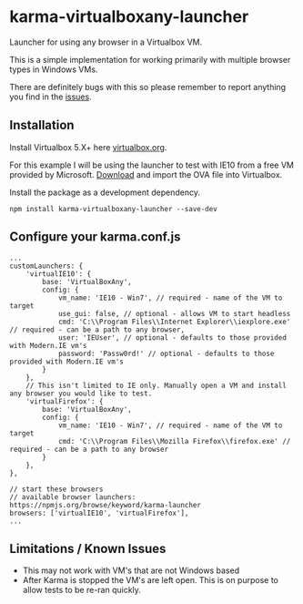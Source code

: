 karma-virtualboxany-launcher
===================

Launcher for using any browser in a Virtualbox VM.

This is a simple implementation for working primarily with multiple browser types in Windows VMs.

There are definitely bugs with this so please remember to report anything you find in the [issues](https://github.com/austin94/karma-virtualboxany-launcher/issues).

## Installation
Install Virtualbox 5.X+ here [virtualbox.org](https://www.virtualbox.org/).

For this example I will be using the launcher to test with IE10 from a free VM provided by Microsoft.  [Download](https://developer.microsoft.com/en-us/microsoft-edge/tools/vms/) and import the OVA file into Virtualbox.

Install the package as a development dependency.
```
npm install karma-virtualboxany-launcher --save-dev
```

## Configure your karma.conf.js
```
...
customLaunchers: {
    'virtualIE10': {
        base: 'VirtualBoxAny',
        config: {
            vm_name: 'IE10 - Win7', // required - name of the VM to target
            use_gui: false, // optional - allows VM to start headless
            cmd: 'C:\\Program Files\\Internet Explorer\\iexplore.exe' // required - can be a path to any browser,
            user: 'IEUser', // optional - defaults to those provided with Modern.IE vm's
            password: 'Passw0rd!' // optional - defaults to those provided with Modern.IE vm's
        }
    },
    // This isn't limited to IE only. Manually open a VM and install any browser you would like to test.
    'virtualFirefox': {
        base: 'VirtualBoxAny',
        config: {
            vm_name: 'IE10 - Win7', // required - name of the VM to target
            cmd: 'C:\\Program Files\\Mozilla Firefox\\firefox.exe' // required - can be a path to any browser
        }
    },
},

// start these browsers
// available browser launchers: https://npmjs.org/browse/keyword/karma-launcher
browsers: ['virtualIE10', 'virtualFirefox'],
...
```
## Limitations / Known Issues
* This may not work with VM's that are not Windows based
* After Karma is stopped the VM's are left open.  This is on purpose to allow tests to be re-ran quickly.